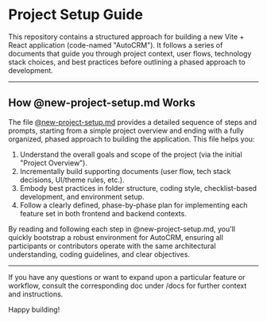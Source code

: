 # Project Setup Guide

This repository contains a structured approach for building a new Vite + React application (code-named "AutoCRM"). It follows a series of documents that guide you through project context, user flows, technology stack choices, and best practices before outlining a phased approach to development.

---

## How @new-project-setup.md Works

The file [@new-project-setup.md](./docs/new-project-setup.md) provides a detailed sequence of steps and prompts, starting from a simple project overview and ending with a fully organized, phased approach to building the application. This file helps you:

1. Understand the overall goals and scope of the project (via the initial "Project Overview").  
2. Incrementally build supporting documents (user flow, tech stack decisions, UI/theme rules, etc.).  
3. Embody best practices in folder structure, coding style, checklist-based development, and environment setup.  
4. Follow a clearly defined, phase-by-phase plan for implementing each feature set in both frontend and backend contexts.

By reading and following each step in @new-project-setup.md, you'll quickly bootstrap a robust environment for AutoCRM, ensuring all participants or contributors operate with the same architectural understanding, coding guidelines, and clear objectives.

---

If you have any questions or want to expand upon a particular feature or workflow, consult the corresponding doc under /docs for further context and instructions.

Happy building!